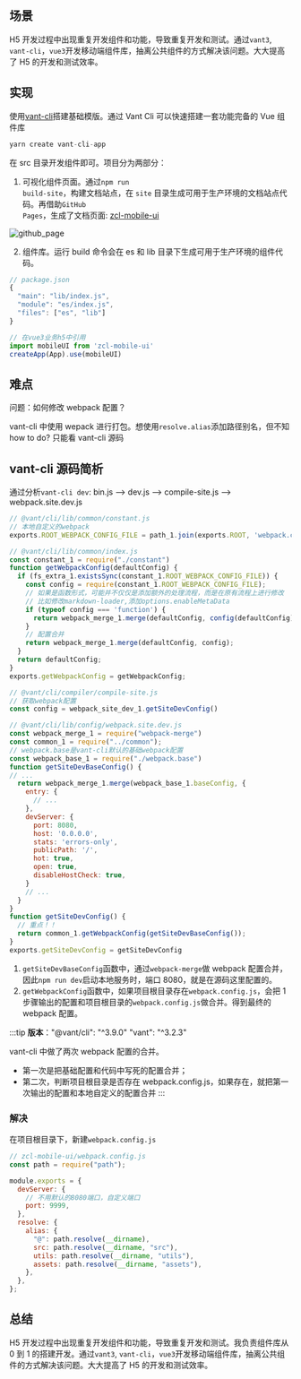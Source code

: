 ## 场景

H5 开发过程中出现重复开发组件和功能，导致重复开发和测试。通过<code>vant3</code>, <code>vant-cli</code>，<code>vue3</code>开发移动端组件库，抽离公共组件的方式解决该问题。大大提高了 H5 的开发和测试效率。

## 实现

使用[vant-cli](https://github.com/youzan/vant/tree/dev/packages/vant-cli)搭建基础模版。通过 Vant Cli 可以快速搭建一套功能完备的 Vue 组件库

```js
yarn create vant-cli-app
```

在 src 目录开发组件即可。项目分为两部分：

1. 可视化组件页面。通过<code>npm run build-site</code>，构建文档站点，在 <code>site</code> 目录生成可用于生产环境的文档站点代码。再借助<code>GitHub Pages</code>，生成了文档页面: [zcl-mobile-ui](https://0zcl.github.io/zcl-mobile-ui/#/home)

![github_page](/assets/project/25.png)

2. 组件库。运行 build 命令会在 es 和 lib 目录下生成可用于生产环境的组件代码。

```js
// package.json
{
  "main": "lib/index.js",
  "module": "es/index.js",
  "files": ["es", "lib"]
}

// 在vue3业务h5中引用
import mobileUI from 'zcl-mobile-ui'
createApp(App).use(mobileUI)
```

## 难点

问题：如何修改 webpack 配置？

vant-cli 中使用 wepack 进行打包。想使用<code>resolve.alias</code>添加路径别名，但不知 how to do? 只能看 vant-cli 源码

## vant-cli 源码简析

通过分析<code>vant-cli dev</code>: bin.js --> dev.js --> compile-site.js --> webpack.site.dev.js

```js
// @vant/cli/lib/common/constant.js
// 本地自定义的webpack
exports.ROOT_WEBPACK_CONFIG_FILE = path_1.join(exports.ROOT, 'webpack.config.js');

// @vant/cli/lib/common/index.js
const constant_1 = require("./constant")
function getWebpackConfig(defaultConfig) {
  if (fs_extra_1.existsSync(constant_1.ROOT_WEBPACK_CONFIG_FILE)) {
    const config = require(constant_1.ROOT_WEBPACK_CONFIG_FILE);
    // 如果是函数形式，可能并不仅仅是添加额外的处理流程，而是在原有流程上进行修改
    // 比如修改markdown-loader,添加options.enableMetaData
    if (typeof config === 'function') {
      return webpack_merge_1.merge(defaultConfig, config(defaultConfig));
    }
    // 配置合并
    return webpack_merge_1.merge(defaultConfig, config);
  }
  return defaultConfig;
}
exports.getWebpackConfig = getWebpackConfig;

// @vant/cli/compiler/compile-site.js
// 获取webpack配置
const config = webpack_site_dev_1.getSiteDevConfig()

// @vant/cli/lib/config/webpack.site.dev.js
const webpack_merge_1 = require("webpack-merge")
const common_1 = require("../common");
// webpack.base是vant-cli默认的基础webpack配置
const webpack_base_1 = require("./webpack.base")
function getSiteDevBaseConfig() {
// ...
  return webpack_merge_1.merge(webpack_base_1.baseConfig, {
    entry: {
      // ...
    },
    devServer: {
      port: 8080,
      host: '0.0.0.0',
      stats: 'errors-only',
      publicPath: '/',
      hot: true,
      open: true,
      disableHostCheck: true,
    }
    // ...
  }
}
function getSiteDevConfig() {
  // 重点！！
  return common_1.getWebpackConfig(getSiteDevBaseConfig());
}
exports.getSiteDevConfig = getSiteDevConfig
```

1. <code>getSiteDevBaseConfig</code>函数中，通过<code>webpack-merge</code>做 webpack 配置合并，因此<code>npm run dev</code>启动本地服务时，端口 8080，就是在源码这里配置的。
2. <code>getWebpackConfig</code>函数中，如果项目根目录存在<code>webpack.config.js</code>，会把 1 步骤输出的配置和项目根目录的<code>webpack.config.js</code>做合并。得到最终的 webpack 配置。

:::tip
<strong>版本</strong>："@vant/cli": "^3.9.0" "vant": "^3.2.3"

vant-cli 中做了两次 webpack 配置的合并。

- 第一次是把基础配置和代码中写死的配置合并；
- 第二次，判断项目根目录是否存在 webpack.config.js，如果存在，就把第一次输出的配置和本地自定义的配置合并
  :::

### 解决

在项目根目录下，新建<code>webpack.config.js</code>

```js
// zcl-mobile-ui/webpack.config.js
const path = require("path");

module.exports = {
  devServer: {
    // 不用默认的8080端口，自定义端口
    port: 9999,
  },
  resolve: {
    alias: {
      "@": path.resolve(__dirname),
      src: path.resolve(__dirname, "src"),
      utils: path.resolve(__dirname, "utils"),
      assets: path.resolve(__dirname, "assets"),
    },
  },
};
```

## 总结

H5 开发过程中出现重复开发组件和功能，导致重复开发和测试。我负责组件库从 0 到 1 的搭建开发。通过<code>vant3</code>, <code>vant-cli</code>，<code>vue3</code>开发移动端组件库，抽离公共组件的方式解决该问题。大大提高了 H5 的开发和测试效率。

